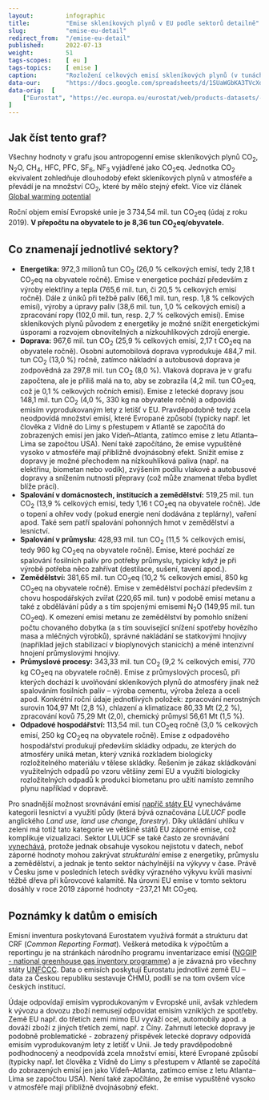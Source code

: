 ```yaml
---
layout:         infographic
title:          "Emise skleníkových plynů v EU podle sektorů detailně"
slug:           "emise-eu-detail"
redirect_from:  "/emise-eu-detail"
published:      2022-07-13
weight:         51
tags-scopes:    [ eu ]
tags-topics:    [ emise ]
caption:        "Rozložení celkových emisí skleníkových plynů (v tunách CO<sub>2</sub> ekvivalentu) v EU za rok 2019 v jednotlivých sektorech lidské činnosti. Roční objem emisí Evropské unie je 3&thinsp;734,54 mil. tun (údaj z roku 2019). V přepočtu na obyvatele to je 8,36 tun CO<sub>2</sub>eq/obyvatele."
data-our:       "https://docs.google.com/spreadsheets/d/1SUaWGbKA3TVcXd-ZXH0zNXVZGikcX8iTPJTzGihubHQ/edit?usp=sharing"
data-orig:  [   
    ["Eurostat", "https://ec.europa.eu/eurostat/web/products-datasets/-/ENV_AIR_GGE"]
]
---
```


## Jak číst tento graf?

Všechny hodnoty v grafu jsou <glossary id="antropogennisklenikoveplyny">antropogenní emise</glossary> skleníkových plynů CO<sub>2</sub>, N<sub>2</sub>O, CH<sub>4</sub>, HFC, PFC, SF<sub>6</sub>, NF<sub>3</sub> vyjádřené jako <glossary id="co2eq">CO<sub>2</sub>eq</glossary>. Jednotka CO<sub>2</sub> ekvivalent zohledňuje dlouhodobý efekt skleníkových plynů v atmosféře a převádí je na množství CO<sub>2</sub>, které by mělo stejný efekt. Více viz článek [Global warming potential](https://en.wikipedia.org/wiki/Global_warming_potential)

Roční objem emisí Evropské unie je 3&thinsp;734,54 mil. tun CO<sub>2</sub>eq (údaj z roku 2019). __V přepočtu na obyvatele to je 8,36 tun CO<sub>2</sub>eq/obyvatele.__

## Co znamenají jednotlivé sektory?

* __Energetika:__ 972,3 milionů tun CO<sub>2</sub> (26,0 % celkových emisí, tedy 2,18 t CO<sub>2</sub>eq na obyvatele ročně). Emise v energetice pochází především z výroby elektřiny a tepla (765,6 mil. tun, či 20,5 % celkových emisí ročně). Dále z úniků při težbě paliv (66,1 mil. tun, resp. 1,8 % celkových emisí), výroby a úpravy paliv (38,6 mil. tun, 1,0 % celkových emisí) a zpracování ropy (102,0 mil. tun, resp. 2,7 % celkových emisí). Emise skleníkových plynů původem z energetiky je možné snížit energetickými úsporami a rozvojem obnovitelných a nízkouhlíkových zdrojů energie.
* __Doprava:__ 967,6 mil. tun CO<sub>2</sub> (25,9 % celkových emisí, 2,17 t CO<sub>2</sub>eq na obyvatele ročně). Osobní automobilová doprava vyprodukuje 484,7 mil. tun CO<sub>2</sub> (13,0 %) ročně, zatímco nákladní a autobusová doprava je zodpovědná za 297,8 mil. tun CO<sub>2</sub> (8,0 %). Vlaková doprava je v grafu započtena, ale je příliš malá na to, aby se zobrazila (4,2 mil. tun CO<sub>2</sub>eq, což je 0,1 % celkových ročních emisí). Emise z letecké dopravy jsou 148,1 mil. tun CO<sub>2</sub> (4,0 %, 330 kg na obyvatele ročně) a odpovídá emisím vyprodukovaným lety z letišť v EU. Pravděpodobně tedy zcela neodpovídá množství emisí, které Evropané způsobí (typicky např. let člověka z Vídně do Limy s přestupem v Atlantě se započítá do zobrazených emisí jen jako Vídeň–Atlanta, zatímco emise z letu Atlanta–Lima se započtou USA). Není také započítáno, že emise vypuštěné vysoko v atmosféře mají přibližně dvojnásobný efekt. Snížit emise z dopravy je možné přechodem na nízkouhlíková paliva (např. na elektřinu, biometan nebo vodík), zvýšením podílu vlakové a autobusové dopravy a snížením nutnosti přepravy (což může znamenat třeba bydlet blíže práci).
* __Spalování v domácnostech, institucích a zemědělství:__ 519,25 mil. tun CO<sub>2</sub> (13,9 % celkových emisí, tedy 1,16 t CO<sub>2</sub>eq na obyvatele ročně). Jde o topení a ohřev vody (pokud energie není dodávána z teplárny), vaření apod. Také sem patří spalování pohonných hmot v zemědělství a lesnictví.
* __Spalování v průmyslu:__ 428,93 mil. tun CO<sub>2</sub> (11,5 % celkových emisí, tedy 960 kg CO<sub>2</sub>eq na obyvatele ročně). Emise, které pochází ze spalování fosilních paliv pro potřeby průmyslu, typicky když je při výrobě potřeba něco zahřívat (destilace, sušení, tavení apod.).
* __Zemědělství:__ 381,65 mil. tun CO<sub>2</sub>eq (10,2 % celkových emisí, 850 kg CO<sub>2</sub>eq na obyvatele ročně). Emise v zemědělství pochází především z chovu hospodářských zvířat (220,65 mil. tun) v podobě emisí metanu a také z obdělávání půdy a s tím spojenými emisemi N<sub>2</sub>O (149,95 mil. tun CO<sub>2</sub>eq). K omezení emisí metanu ze zemědělství by pomohlo snížení počtu chovaného dobytka (a s tím související snížení spotřeby hovězího masa a mléčných výrobků), správné nakládání se statkovými hnojivy (například jejich stabilizací v bioplynových stanicích) a méně intenzivní hnojení průmyslovými hnojivy.
* __Průmyslové procesy:__ 343,33 mil. tun CO<sub>2</sub> (9,2 % celkových emisí, 770 kg CO<sub>2</sub>eq na obyvatele ročně). Emise z průmyslových procesů, při kterých dochází k uvolňování skleníkových plynů do atmosféry jinak než spalováním fosilních paliv – výroba cementu, výroba železa a oceli apod. Konkrétní roční údaje jednotlivých položek: zpracování nerostných surovin 104,97 Mt (2,8 %), chlazení a klimatizace 80,33 Mt (2,2 %), zpracování kovů 75,29 Mt (2,0), chemický průmysl 56,61 Mt (1,5 %).
* __Odpadové hospodářství:__ 113,54 mil. tun CO<sub>2</sub>eq ročně (3,0 % celkových emisí, 250 kg CO<sub>2</sub>eq na obyvatele ročně). Emise z odpadového hospodářství produkují především skládky odpadu, ze kterých do atmosféry uniká metan, který vzniká rozkladem biologicky rozložitelného materiálu v tělese skládky. Řešením je zákaz skládkování využitelných odpadů po vzoru většiny zemí EU a využití biologicky rozložitelných odpadů k produkci biometanu pro užití namísto zemního plynu například v dopravě.

Pro snadnější možnost srovnávání emisí [napříč státy EU](/infografiky/emise-vybrane-staty) vynecháváme kategorii lesnictví a využití půdy (která bývá označována _LULUCF_ podle anglického _Land use, land use change, forestry_). Díky ukládání uhlíku v zeleni má totiž tato kategorie ve většině států EU záporné emise, což komplikuje vizualizaci. Sektor LULUCF se také často ze srovnávání [vynechává](https://climateactiontracker.org/methodology/indc-ratings-and-lulucf/), protože jednak obsahuje vysokou nejistotu v datech, neboť záporné hodnoty mohou zakrývat _strukturální_ emise z energetiky, průmyslu a zemědělství, a jednak je tento sektor náchylnější na výkyvy v čase. Právě v Česku jsme v posledních letech svědky výrazného výkyvu kvůli masivní těžbě dřeva při kůrovcové kalamitě. Na úrovni EU emise v tomto sektoru dosáhly v roce 2019 záporné hodnoty −237,21 Mt CO<sub>2</sub>eq.

## Poznámky k datům o emisích

Emisní inventura poskytovaná Eurostatem využívá formát a strukturu dat CRF (_Common Reporting Format_). Veškerá metodika k výpočtům a reportingu je na stránkách národního programu inventarizace emisí ([NGGIP - national greenhouse gas inventory programme](https://www.ipcc-nggip.iges.or.jp/)) a je závazná pro všechny státy [UNFCCC](https://cs.wikipedia.org/wiki/R%C3%A1mcov%C3%A1_%C3%BAmluva_OSN_o_zm%C4%9Bn%C4%9B_klimatu). Data o emisích poskytují Eurostatu jednotlivé země EU – data za Českou republiku sestavuje ČHMÚ, podílí se na tom ovšem více českých institucí.

Údaje odpovídají emisím vyprodukovaným v Evropské unii, avšak vzhledem k vývozu a dovozu zboží nemusejí odpovídat emisím vzniklých ze spotřeby. Země EU např. do třetích zemí mimo EU vyváží ocel, automobily apod. a dováží zboží z jiných třetích zemí, např. z Číny. Zahrnutí letecké dopravy je podobně problematické - zobrazený příspěvek letecké dopravy odpovídá emisím vyprodukovaným lety z letišť v Unii. Je tedy pravděpodobně podhodnocený a neodpovídá zcela množství emisí, které Evropané způsobí (typicky např. let člověka z Vídně do Limy s přestupem v Atlantě se započítá do zobrazených emisí jen jako Vídeň–Atlanta, zatímco emise z letu Atlanta–Lima se započtou USA). Není také započítáno, že emise vypuštěné vysoko v atmosféře mají přibližně dvojnásobný efekt.
